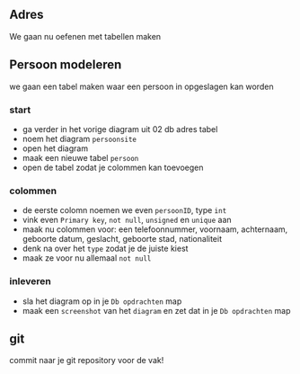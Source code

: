 ## Adres


We gaan nu oefenen met tabellen maken


## Persoon modeleren

we gaan een tabel maken waar een persoon in opgeslagen kan worden


### start
- ga verder in het vorige diagram uit 02 db adres tabel
- noem het diagram `persoonsite`
- open het diagram
- maak een nieuwe tabel `persoon`
- open de tabel zodat je colommen kan toevoegen


### colommen

- de eerste colomn noemen we even `persoonID`, type `int`
- vink even `Primary key`, `not null`, `unsigned` en `unique` aan
- maak nu colommen voor: een telefoonnummer, voornaam, achternaam, geboorte datum, geslacht, geboorte stad, nationaliteit
- denk na over het `type` zodat je de juiste kiest
- maak ze voor nu allemaal `not null`

### inleveren
- sla het diagram op in je `Db opdrachten` map
- maak een `screenshot` van het `diagram` en zet dat in je `Db opdrachten` map

## git

commit naar je git repository voor de vak!
